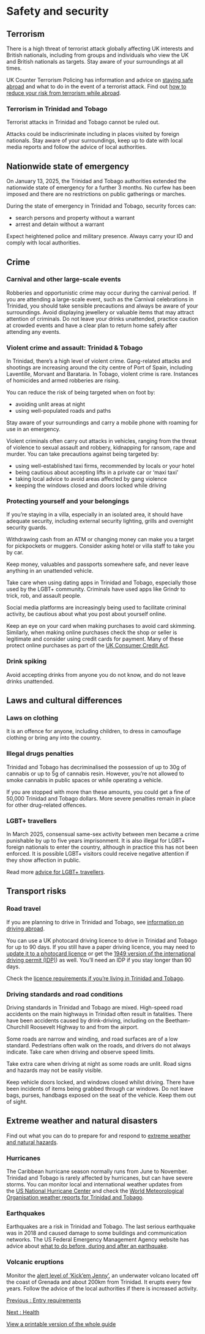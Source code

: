 # Safety and security

## Terrorism

There is a high threat of terrorist attack globally affecting UK interests and British nationals, including from groups and individuals who view the UK and British nationals as targets. Stay aware of your surroundings at all times.

UK Counter Terrorism Policing has information and advice on [staying safe abroad](https://www.counterterrorism.police.uk/safetyadvice/) and what to do in the event of a terrorist attack. Find out [how to reduce your risk from terrorism while abroad](https://www.gov.uk/guidance/reduce-your-risk-from-terrorism-while-abroad).

### Terrorism in Trinidad and Tobago

Terrorist attacks in Trinidad and Tobago cannot be ruled out.

Attacks could be indiscriminate including in places visited by foreign nationals. Stay aware of your surroundings, keep up to date with local media reports and follow the advice of local authorities.

## Nationwide state of emergency

On January 13, 2025, the Trinidad and Tobago authorities extended the nationwide state of emergency for a further 3 months. No curfew has been imposed and there are no restrictions on public gatherings or marches.

During the state of emergency in Trinidad and Tobago, security forces can:

* search persons and property without a warrant
* arrest and detain without a warrant

Expect heightened police and military presence. Always carry your ID and comply with local authorities.

## Crime

### Carnival and other large-scale events

Robberies and opportunistic crime may occur during the carnival period.  If you are attending a large-scale event, such as the Carnival celebrations in Trinidad, you should take sensible precautions and always be aware of your surroundings. Avoid displaying jewellery or valuable items that may attract attention of criminals. Do not leave your drinks unattended, practice caution at crowded events and have a clear plan to return home safely after attending any events.

### Violent crime and assault: Trinidad & Tobago

In Trinidad, there’s a high level of violent crime. Gang-related attacks and shootings are increasing around the city centre of Port of Spain, including Laventille, Morvant and Barataria. In Tobago, violent crime is rare. Instances of homicides and armed robberies are rising.

You can reduce the risk of being targeted when on foot by:

* avoiding unlit areas at night
* using well-populated roads and paths

Stay aware of your surroundings and carry a mobile phone with roaming for use in an emergency.

Violent criminals often carry out attacks in vehicles, ranging from the threat of violence to sexual assault and robbery, kidnapping for ransom, rape and murder. You can take precautions against being targeted by:

* using well-established taxi firms, recommended by locals or your hotel
* being cautious about accepting lifts in a private car or ‘maxi taxi’
* taking local advice to avoid areas affected by gang violence
* keeping the windows closed and doors locked while driving

### Protecting yourself and your belongings

If you’re staying in a villa, especially in an isolated area, it should have adequate security, including external security lighting, grills and overnight security guards.

Withdrawing cash from an ATM or changing money can make you a target for pickpockets or muggers. Consider asking hotel or villa staff to take you by car.

Keep money, valuables and passports somewhere safe, and never leave anything in an unattended vehicle.

Take care when using dating apps in Trinidad and Tobago, especially those used by the LGBT+ community. Criminals have used apps like Grindr to trick, rob, and assault people.

Social media platforms are increasingly being used to facilitate criminal activity, be cautious about what you post about yourself online.

Keep an eye on your card when making purchases to avoid card skimming. Similarly, when making online purchases check the shop or seller is legitimate and consider using credit cards for payment. Many of these protect online purchases as part of the [UK Consumer Credit Act](https://www.moneyhelper.org.uk/en/everyday-money/credit/how-youre-protected-when-you-pay-by-card?).

### Drink spiking

Avoid accepting drinks from anyone you do not know, and do not leave drinks unattended.

## Laws and cultural differences

### Laws on clothing

It is an offence for anyone, including children, to dress in camouflage clothing or bring any into the country.

### Illegal drugs penalties

Trinidad and Tobago has decriminalised the possession of up to 30g of cannabis or up to 5g of cannabis resin. However, you’re not allowed to smoke cannabis in public spaces or while operating a vehicle.

If you are stopped with more than these amounts, you could get a fine of 50,000 Trinidad and Tobago dollars. More severe penalties remain in place for other drug-related offences.

### LGBT+ travellers

In March 2025, consensual same-sex activity between men became a crime punishable by up to five years imprisonment. It is also illegal for LGBT+ foreign nationals to enter the country, although in practice this has not been enforced. It is possible LGBT+ visitors could receive negative attention if they show affection in public.

Read more [advice for LGBT+ travellers](https://www.gov.uk/lesbian-gay-bisexual-and-transgender-foreign-travel-advice).

## Transport risks

### Road travel

If you are planning to drive in Trinidad and Tobago, see [information on driving abroad](https://www.gov.uk/driving-abroad).

You can use a UK photocard driving licence to drive in Trinidad and Tobago for up to 90 days. If you still have a paper driving licence, you may need to [update it to a photocard licence](https://www.gov.uk/exchange-paper-driving-licence) or get the [1949 version of the international driving permit (IDP)](https://www.gov.uk/driving-abroad/international-driving-permit)) as well. You’ll need an IDP if you stay longer than 90 days.

Check the [licence requirements if you’re living in Trinidad and Tobago](https://www.gov.uk/guidance/living-in-trinidad-tobago#driving-licenses-and-vehicles).

### Driving standards and road conditions

Driving standards in Trinidad and Tobago are mixed. High-speed road accidents on the main highways in Trinidad often result in fatalities. There have been accidents caused by drink-driving, including on the Beetham-Churchill Roosevelt Highway to and from the airport.

Some roads are narrow and winding, and road surfaces are of a low standard. Pedestrians often walk on the roads, and drivers do not always indicate. Take care when driving and observe speed limits.

Take extra care when driving at night as some roads are unlit. Road signs and hazards may not be easily visible.

Keep vehicle doors locked, and windows closed whilst driving. There have been incidents of items being grabbed through car windows. Do not leave bags, purses, handbags exposed on the seat of the vehicle. Keep them out of sight.

## Extreme weather and natural disasters

Find out what you can do to prepare for and respond to [extreme weather and natural hazards](https://www.gov.uk/guidance/tropical-cyclones).

### Hurricanes

The Caribbean hurricane season normally runs from June to November. Trinidad and Tobago is rarely affected by hurricanes, but can have severe storms. You can monitor local and international weather updates from the [US National Hurricane Center](http://www.nhc.noaa.gov/) and check the [World Meteorological Organisation weather reports for Trinidad and Tobago](https://worldweather.wmo.int/en/country.html?countryCode=27).

### Earthquakes

Earthquakes are a risk in Trinidad and Tobago. The last serious earthquake was in 2018 and caused damage to some buildings and communication networks. The US Federal Emergency Management Agency website has advice about [what to do before, during and after an earthquake](https://www.ready.gov/earthquakes).

### Volcanic eruptions

Monitor the [alert level of ‘Kick’em Jenny’](https://safetyandsecuritynet.org/tag/kick-em-jenny/), an underwater volcano located off the coast of Grenada and about 200km from Trinidad. It erupts every few years. Follow the advice of the local authorities if there is increased activity.

[Previous
:
Entry requirements](/foreign-travel-advice/trinidad-and-tobago/entry-requirements)

[Next
:
Health](/foreign-travel-advice/trinidad-and-tobago/health)

[View a printable version of the whole guide](/foreign-travel-advice/trinidad-and-tobago/print)